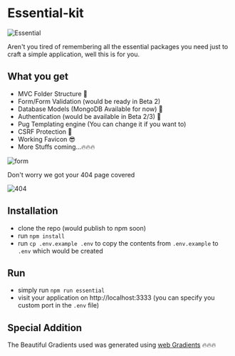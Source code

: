 # Essential-kit
![Essential](http://res.cloudinary.com/ichtrojan/image/upload/v1517135725/Screen_Shot_2018-01-28_at_10.41.16_AM_bn2iia.png)

Aren't you tired of remembering all the essential packages you need just to craft a simple application, well this is for you.

## What you get
* MVC Folder Structure 🐙
* Form/Form Validation (would be ready in Beta 2)
* Database Models (MongoDB Available for now) 💾
* Authentication (would be available in Beta 2/3) 🔐
* Pug Templating engine (You can change it if you want to)
* CSRF Protection 🔑
* Working Favicon 😎
* More Stuffs coming...🔥🔥🔥

![form](http://res.cloudinary.com/ichtrojan/image/upload/v1517135724/Screen_Shot_2018-01-28_at_10.41.05_AM_ftlsws.png)

Don't worry we got your 404 page covered

![404](http://res.cloudinary.com/ichtrojan/image/upload/v1517135725/Screen_Shot_2018-01-28_at_10.41.22_AM_bhfwk2.png)

## Installation
* clone the repo (would publish to npm soon)
* run `npm install`
* run `cp .env.example .env` to copy the contents from `.env.example` to `.env` which would be created

## Run
* simply run `npm run essential`
* visit your application on http://localhost:3333 (you can specify you custom port in the `.env` file)

## Special Addition
The Beautiful Gradients used was generated using [web Gradients](https://webgradients.com/?ref=producthunt) 🔥🔥🔥
